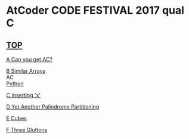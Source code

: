 # AtCoder CODE FESTIVAL 2017 qual C  

## [TOP](https://atcoder.jp/contests/code-festival-2017-qualc)  

[A Can you get AC?](https://atcoder.jp/contests/code-festival-2017-qualc/tasks/code_festival_2017_qualc_a)   

[](https://atcoder.jp/contests/code-festival-2017-qualc/submissions/)  

[B Similar Arrays](https://atcoder.jp/contests/code-festival-2017-qualc/tasks/code_festival_2017_qualc_b)   
AC  
[Python](https://atcoder.jp/contests/code-festival-2017-qualc/submissions/15731748)  

[C Inserting 'x'](https://atcoder.jp/contests/code-festival-2017-qualc/tasks/code_festival_2017_qualc_c)   

[](https://atcoder.jp/contests/code-festival-2017-qualc/submissions/)  

[D Yet Another Palindrome Partitioning](https://atcoder.jp/contests/code-festival-2017-qualc/tasks/code_festival_2017_qualc_d)   

[](https://atcoder.jp/contests/code-festival-2017-qualc/submissions/)  

[E Cubes](https://atcoder.jp/contests/code-festival-2017-qualc/tasks/code_festival_2017_qualc_e)   

[](https://atcoder.jp/contests/code-festival-2017-qualc/submissions/)  

[F Three Gluttons](https://atcoder.jp/contests/code-festival-2017-qualc/tasks/code_festival_2017_qualc_f)   

[](https://atcoder.jp/contests/code-festival-2017-qualc/submissions/)  


